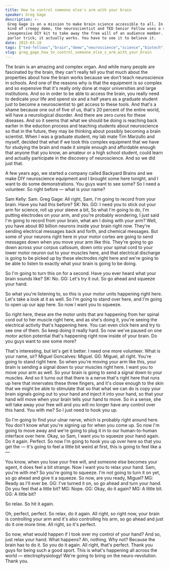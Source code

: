 ```yaml
---
title: How to control someone else's arm with your brain
speaker: Greg Gage
description: >-
 Greg Gage is on a mission to make brain science accessible to all. In this fun,
 kind of creepy demo, the neuroscientist and TED Senior Fellow uses a simple,
 inexpensive DIY kit to take away the free will of an audience member. It's not a
 parlor trick; it actually works. You have to see it to believe it.
date: 2015-03-18
tags: ["ted-fellows","brain","demo","neuroscience","science","biotech","physiology","technology","biology"]
slug: greg_gage_how_to_control_someone_else_s_arm_with_your_brain
---
```


The brain is an amazing and complex organ. And while many people are fascinated by the
brain, they can't really tell you that much about the properties about how the brain works
because we don't teach neuroscience in schools. And one of the reasons why is that the
equipment is so complex and so expensive that it's really only done at major universities
and large institutions. And so in order to be able to access the brain, you really need to
dedicate your life and spend six and a half years as a graduate student just to become a
neuroscientist to get access to these tools. And that's a shame because one out of five of
us, that's 20 percent of the entire world, will have a neurological disorder. And there
are zero cures for these diseases. And so it seems that what we should be doing is
reaching back earlier in the eduction process and teaching students about neuroscience so
that in the future, they may be thinking about possibly becoming a brain scientist. When I
was a graduate student, my lab mate Tim Marzullo and myself, decided that what if we took
this complex equipment that we have for studying the brain and made it simple enough and
affordable enough that anyone that you know, an amateur or a high school student, could
learn and actually participate in the discovery of neuroscience. And so we did just
that.

A few years ago, we started a company called Backyard Brains and we make DIY neuroscience
equipment and I brought some here tonight, and I want to do some demonstrations. You guys
want to see some? So I need a volunteer. So right before — what is your name?

Sam Kelly: Sam. Greg Gage: All right, Sam, I'm going to record from your brain. Have you
had this before? SK: No. GG: I need you to stick out your arm for science, roll up your
sleeve a bit, So what I'm going to do, I'm putting electrodes on your arm, and you're
probably wondering, I just said I'm going to record from your brain, what am I doing with
your arm? Well, you have about 80 billion neurons inside your brain right now. They're
sending electrical messages back and forth, and chemical messages. But some of your
neurons right here in your motor cortex are going to send messages down when you move your
arm like this. They're going to go down across your corpus callosum, down onto your spinal
cord to your lower motor neuron out to your muscles here, and that electrical discharge is
going to be picked up by these electrodes right here and we're going to be able to listen
to exactly what your brain is going to be doing.

So I'm going to turn this on for a second. Have you ever heard what your brain sounds like?
SK: No. GG: Let's try it out. So go ahead and squeeze your hand. 

So what you're listening to, so this is your motor units happening right here. Let's take
a look at it as well. So I'm going to stand over here, and I'm going to open up our app
here. So now I want you to squeeze. 

So right here, these are the motor units that are happening from her spinal cord out to
her muscle right here, and as she's doing it, you're seeing the electrical activity that's
happening here. You can even click here and try to see one of them. So keep doing it
really hard. So now we've paused on one motor action potential that's happening right now
inside of your brain. Do you guys want to see some more? 

That's interesting, but let's get it better. I need one more volunteer. What is your name,
sir? Miguel Goncalves: Miguel. GG: Miguel, all right. You're going to stand right here. So
when you're moving your arm like this, your brain is sending a signal down to your muscles
right here. I want you to move your arm as well. So your brain is going to send a signal
down to your muscles. And so it turns out that there is a nerve that's right here that
runs up here that innervates these three fingers, and it's close enough to the skin that
we might be able to stimulate that so that what we can do is copy your brain signals going
out to your hand and inject it into your hand, so that your hand will move when your brain
tells your hand to move. So in a sense, she will take away your free will and you will no
longer have any control over this hand. You with me? So I just need to hook you up.

So I'm going to find your ulnar nerve, which is probably right around here. You don't know
what you're signing up for when you come up. So now I'm going to move away and we're going
to plug it in to our human-to-human interface over here. Okay, so Sam, I want you to
squeeze your hand again. Do it again. Perfect. So now I'm going to hook you up over here
so that you get the — It's going to feel a little bit weird at first, this is going to
feel like a — 

You know, when you lose your free will, and someone else becomes your agent, it does feel
a bit strange. Now I want you to relax your hand. Sam, you're with me? So you're going to
squeeze. I'm not going to turn it on yet, so go ahead and give it a squeeze. So now, are
you ready, Miguel? MG: Ready as I'll ever be. GG: I've turned it on, so go ahead and turn
your hand. Do you feel that a little bit? MG: Nope. GG: Okay, do it again? MG: A little
bit. GG: A little bit? 

So relax. So hit it again. 

Oh, perfect, perfect. So relax, do it again. All right, so right now, your brain is
controlling your arm and it's also controlling his arm, so go ahead and just do it one
more time. All right, so it's perfect. 

So now, what would happen if I took over my control of your hand? And so, just relax your
hand. What happens? Ah, nothing. Why not? Because the brain has to do it. So you do it
again. All right, that's perfect. Thank you guys for being such a good sport. This is
what's happening all across the world — electrophysiology! We're going to bring on the
neuro-revolution. Thank you.

<!--
ad_duration=3.33
event="TED2015"
external_start_time=0
intro_duration=11.82
is_subtitle_required="False"
is_talk_featured="True"
language="en"
language_swap="False"
native_language="en"
number_of_related_talks=6
number_of_speakers=1
number_of_subtitled_videos=37
number_of_tags=9
number_of_talk_download_languages=38
number_of_talk_more_resources=0
number_of_talk_recommendations=0
number_of_talks_take_actions=0
post_ad_duration=0.83
published_timestamp="2015-04-28 15:12:47"
recording_date="2015-03-18"
speaker_description="Neuroscientist"
speaker_is_published=1
speaker_name="Greg Gage"
talk_name="How to control someone else's arm with your brain"
talks_tags=["ted-fellows","brain","demo","neuroscience","science","biotech","physiology","technology","biology"]
url_audio="https://download.ted.com/talks/GregGage_2015U.mp3?apikey=acme-roadrunner"
url_photo_speaker="https://pe.tedcdn.com/images/ted/74cfb3d2b03a8bd1ae153c1945b18ca99c345581_254x191.jpg"
url_photo_talk="https://pe.tedcdn.com/images/ted/16565cf6939650dbd2041621c744d049820c1130_2880x1620.jpg"
url_webpage="https://www.ted.com/talks/greg_gage_how_to_control_someone_else_s_arm_with_your_brain"
video_type_name="TED Stage Talk"
-->